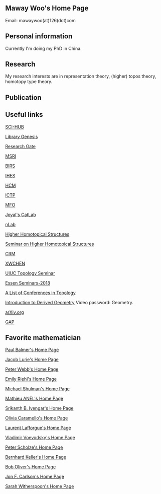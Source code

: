 

## Maway Woo's Home Page

Email: mawaywoo(at)126(dot)com


## Personal information

Currently I'm doing my PhD in China.

## Research

My research interests are in representation theory, (higher) topos theory, homotopy type theory. 

## Publication

## Useful links
[SCI-HUB](https://sci-hub.se/)

[Library Genesis](http://libgen.st/)

[Research Gate](https://www.researchgate.net/)

[MSRI](https://www.msri.org/videos/dashboard)

[BIRS](http://www.birs.ca/)

[IHES](https://www.ihes.fr/)

[HCM](https://www.hcm.uni-bonn.de/)

[ICTP](https://www.ictp.it/)

[MFO](https://www.mfo.de/)

[Joyal's CatLab](https://ncatlab.org/joyalscatlab/published/HomePage)

[nLab](https://ncatlab.org/nlab/show/HomePage)

[Higher Homotopical Structures](https://sites.google.com/view/hhs2021-opening/videos)

[Seminar on Higher Homotopical Structures](https://sites.google.com/view/hhs2021-seminar/past-talks-videos)

[CRM](https://www.crm.cat/irp-higher-homotopical-structures/)

[XWCHEN](http://home.ustc.edu.cn/~xwchen/favorite.htm)

[UIUC Topology Seminar](http://torus.math.uiuc.edu/cal/math/cal?regexp=Topology+Seminar)

[Essen Seminars-2018](http://www.esaga.uni-due.de/events/)

[A List of Conferences in Topology](https://mathmeetings.net/at-gt)

[Introduction to Derived Geometry](http://bicmr.pku.edu.cn/content/show/70-2449.html) Video password: Geometry.

[arXiv.org](https://arxiv.org/)

[GAP](https://www.gap-system.org/)

## Favorite mathematician

[Paul Balmer's Home Page](https://www.math.ucla.edu/~balmer/)

[Jacob Lurie's Home Page](https://www.math.ias.edu/~lurie/)

[Peter Webb's Home Page](http://www-users.math.umn.edu/~webb/)

[Emily Riehl's Home Page](https://math.jhu.edu/~eriehl/)

[Michael Shulman's Home Page](https://home.sandiego.edu/~shulman/)

[Mathieu ANEL's Home Page](http://mathieu.anel.free.fr/)

[Srikanth B. Iyengar's Home Page](https://www.math.utah.edu/~iyengar/)

[Olivia Caramello's Home Page](https://www.oliviacaramello.com/)

[Laurent Lafforgue's Home Page](https://www.laurentlafforgue.org/)

[Vladimir Voevodsky's Home Page](https://www.math.ias.edu/vladimir/home)

[Peter Scholze's Home Page](https://www.math.uni-bonn.de/people/scholze/)

[Bernhard Keller's Home Page](https://univ-paris-diderot.academia.edu/BernhardKeller)

[Bob Oliver's Home Page](https://www.math.univ-paris13.fr/~bobol/)

[Jon F. Carlson's Home Page](http://alpha.math.uga.edu/~jfc/)

[Sarah Witherspoon's Home Page](https://www.math.tamu.edu/~sarah.witherspoon/) 
